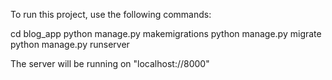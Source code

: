 To run this project, use the following commands:

cd blog_app
python manage.py makemigrations
python manage.py migrate
python manage.py runserver

The server will be running on "localhost://8000"
